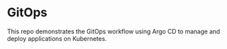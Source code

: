 # GitOps
This repo demonstrates the GitOps workflow using Argo CD to manage and deploy applications on Kubernetes.
